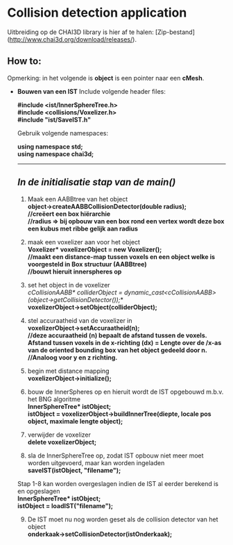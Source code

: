 # Collision detection application
Uitbreiding op de CHAI3D library is hier af te halen: [Zip-bestand] (http://www.chai3d.org/download/releases/).
## How to:
Opmerking: in het volgende is **object** is een pointer naar een **cMesh**.
- **Bouwen van een IST**
  Include volgende header files:

  **#include <ist/InnerSphereTree.h>**  
  **#include <collisions/Voxelizer.h>**  
  **#include "ist/SaveIST.h"**  

  Gebruik volgende namespaces:

  **using namespace std;  
  using namespace chai3d;**  

  ---
  **_In de initialisatie stap van de main()_**
  ---

  1. Maak een AABBtree van het object  
    **object->createAABBCollisionDetector(double radius);**  
    **//creëert een box hiërarchie**  
    **//radius => bij opbouw van een box rond een vertex wordt deze box een kubus met ribbe gelijk aan radius**  

  2. maak een voxelizer aan voor het object  
    **Voxelizer\* voxelizerObject = new Voxelizer();**  
    **//maakt een distance-map tussen voxels en een object welke is voorgesteld in Box structuur (AABBtree)**  
    **//bouwt hieruit innerspheres op**  

  3. set het object in de voxelizer  
    **cCollisionAABB\* colliderObject = dynamic_cast<cCollisionAABB*>(object->getCollisionDetector());**  
    **voxelizerObject->setObject(colliderObject);**  

  4. stel accuraatheid van de voxelizer in  
    **voxelizerObject->setAccuraatheid(n);**  
    **//deze accuraatheid (n) bepaalt de afstand tussen de voxels. Afstand tussen voxels in de x-richting (dx) = Lengte over de /x-as van de oriented bounding box van het object gedeeld door n.**  
    **//Analoog voor y en z richting.**  

  5. begin met distance mapping  
    **voxelizerObject->initialize();**  

  6. bouw de InnerSpheres op en hieruit wordt de IST opgebouwd m.b.v. het BNG algoritme  
    **InnerSphereTree\* istObject;**  
    **istObject = voxelizerObject->buildInnerTree(diepte, locale pos object, maximale lengte object);**  

  7. verwijder de voxelizer  
    **delete voxelizerObject;**  

  8. sla de InnerSphereTree op, zodat IST opbouw niet meer moet worden uitgevoerd, maar kan worden ingeladen  
    **saveIST(istObject, "filename");**  

  Stap 1-8 kan worden overgeslagen indien de IST al eerder berekend is en opgeslagen  
  **InnerSphereTree\* istObject;**  
  **istObject = loadIST("filename");**  

  9. De IST moet nu nog worden geset als de collision detector van het object  
    **onderkaak->setCollisionDetector(istOnderkaak);**  


    
